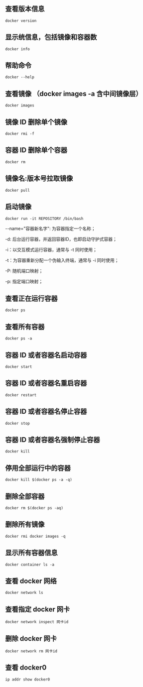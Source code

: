 ## 查看版本信息
```shell
docker version
```
## 显示统信息，包括镜像和容器数
```shell
docker info
```
## 帮助命令
```shell
docker --help
```
## 查看镜像 （docker images -a 含中间镜像层）
```shell
docker images
```
## 镜像 ID 删除单个镜像
```shell
docker rmi -f 
```
## 容器 ID 删除单个容器
```shell
docker rm
```
## 镜像名:版本号拉取镜像
```shell
docker pull
```
## 启动镜像
```shell
docker run -it REPOSITORY /bin/bash
```
--name="容器新名字": 为容器指定一个名称；

-d: 后台运行容器，并返回容器ID，也即启动守护式容器；

-i：以交互模式运行容器，通常与 -t 同时使用；

-t：为容器重新分配一个伪输入终端，通常与 -i 同时使用；

-P: 随机端口映射；

-p: 指定端口映射；
## 查看正在运行容器
```shell
docker ps
```
## 查看所有容器
```shell
docker ps -a
```
## 容器 ID 或者容器名启动容器
```shell
docker start 
```
## 容器 ID 或者容器名重启容器
```shell
docker restart
```
## 容器 ID 或者容器名停止容器
```shell
docker stop
```
## 容器 ID 或者容器名强制停止容器
```shell
docker kill
```
## 停用全部运行中的容器
```shell
docker kill $(docker ps -a -q) 
```
## 删除全部容器
```shell
docker rm $(docker ps -aq)
```
## 删除所有镜像
```shell
docker rmi docker images -q
```
## 显示所有容器信息
```shell
docker container ls -a 
```
## 查看 docker 网络
```shell
docker network ls
```
## 查看指定 docker 网卡
```shell
docker network inspect 网卡id
```
## 删除 docker 网卡
```shell
docker network rm 网卡id
```
## 查看 docker0
```shell
ip addr show docker0
```
